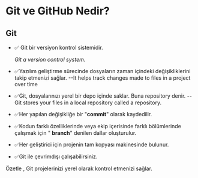 # Git ve GitHub Nedir?
Git
--

- ✅ Git bir versiyon kontrol sistemidir.

   *Git a version control system.*
- ✅Yazılım geliştirme sürecinde dosyaların zaman içindeki değişikliklerini takip etmenizi sağlar. --It helps track changes made to files in a project over time
- ✅Git, dosyalarınızı yerel bir depo içinde saklar. Buna repository denir. --Git stores your files in a local repository called a repository.
- ✅Her yapılan değişikliğe bir "**commit**" olarak kaydedilir. 
- ✅Kodun farklı özelliklerinde veya ekip içerisinde farklı bölümlerinde çalışmak için " **branch**" denilen dallar oluşturulur.
- ✅Her geliştirici için projenin tam kopyası makinesinde bulunur.
- ✅Git ile çevrimdışı çalışabilirsiniz.

Özetle , Git projelerinizi yerel olarak kontrol etmenizi sağlar.
